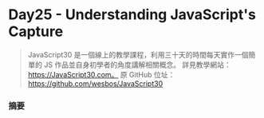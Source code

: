 # Day25 - Understanding JavaScript's Capture

> JavaScript30 是一個線上的教學課程，利用三十天的時間每天實作一個簡單的 JS 作品並自身初學者的角度講解相關概念。
> 詳見教學網站：https://JavaScript30.com。
> 原 GitHub 位址：https://github.com/wesbos/JavaScript30

### 摘要
